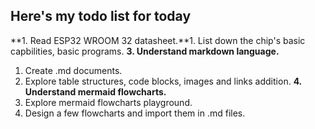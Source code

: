 ## Here's my todo list for today

**1. Read ESP32 WROOM 32 datasheet.**1. List down the chip's basic capbilities, basic programs.
**3. Understand markdown language.**
   1. Create .md documents.
   2. Explore table structures, code blocks, images and links addition.
**4. Understand mermaid flowcharts.**
   1. Explore mermaid flowcharts playground.
   1. Design a few flowcharts and import them in .md files.
